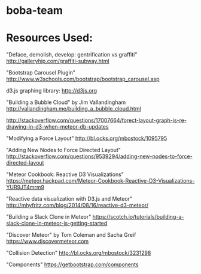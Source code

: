 boba-team
=========

Resources Used:
===============

"Deface, demolish, develop: gentrification vs graffiti"
http://galleryhip.com/graffiti-subway.html

"Bootstrap Carousel Plugin"
http://www.w3schools.com/bootstrap/bootstrap_carousel.asp

d3.js graphing library:
http://d3js.org

"Building a Bubble Cloud" by Jim Vallandingham
http://vallandingham.me/building_a_bubble_cloud.html

http://stackoverflow.com/questions/17007664/forect-layout-graph-is-re-drawing-in-d3-when-meteor-db-updates

"Modifying a Force Layout"
http://bl.ocks.org/mbostock/1095795

"Adding New Nodes to Force Directed Layout"
http://stackoverflow.com/questions/9539294/adding-new-nodes-to-force-directed-layout

"Meteor Cookbook: Reactive D3 Visualizations"
https://meteor.hackpad.com/Meteor-Cookbook-Reactive-D3-Visualizations-YUR9JT4mrm9

"Reactive data visualization with D3.js and Meteor"
http://mhyfritz.com/blog/2014/08/16/reactive-d3-meteor/

"Building a Slack Clone in Meteor"
https://scotch.io/tutorials/building-a-slack-clone-in-meteor-js-getting-started

"Discover Meteor" by Tom Coleman and Sacha Greif 
https://www.discovermeteor.com

"Collision Detection"
http://bl.ocks.org/mbostock/3231298

"Components"
https://getbootstrap.com/components